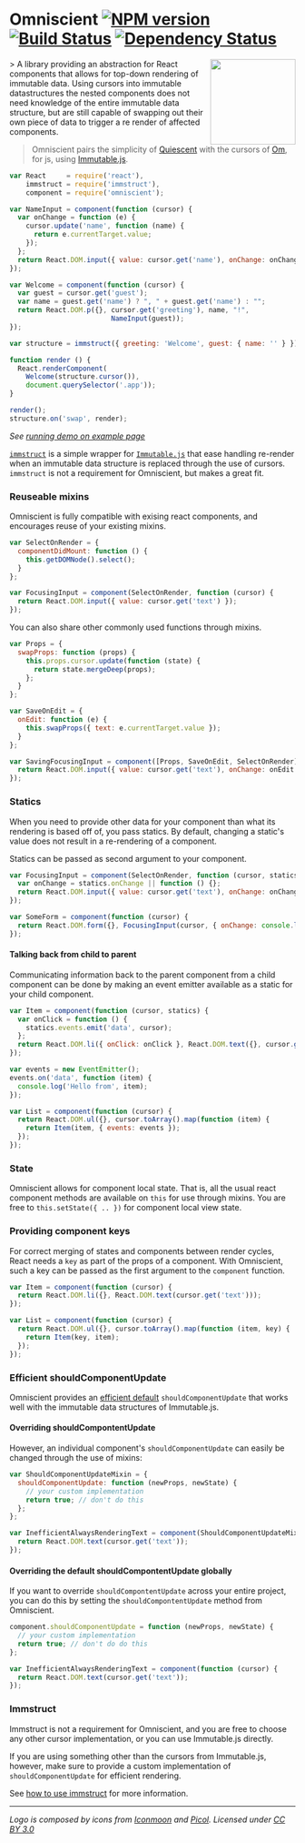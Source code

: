 Omniscient [![NPM version][npm-image]][npm-url] [![Build Status][travis-image]][travis-url] [![Dependency Status][depstat-image]][depstat-url]
=========

<img src="https://raw.githubusercontent.com/torgeir/omniscient/master/omniscient_logo.png" align="right" width="150px">
> A library providing an abstraction for React components that allows for top-down rendering of immutable data. Using cursors into immutable datastructures the nested components does not need knowledge of the entire immutable data structure, but are still capable of swapping out their own piece of data to trigger a re render of affected components.

> Omniscient pairs the simplicity of [Quiescent](https://github.com/levand/quiescent) with
the cursors of [Om](https://github.com/swannodette/om), for js, using
[Immutable.js](https://github.com/facebook/immutable-js).

```js
var React     = require('react'),
    immstruct = require('immstruct'),
    component = require('omniscient');

var NameInput = component(function (cursor) {
  var onChange = function (e) {
    cursor.update('name', function (name) {
      return e.currentTarget.value;
    });
  };
  return React.DOM.input({ value: cursor.get('name'), onChange: onChange });
});

var Welcome = component(function (cursor) {
  var guest = cursor.get('guest');
  var name = guest.get('name') ? ", " + guest.get('name') : "";
  return React.DOM.p({}, cursor.get('greeting'), name, "!",
                         NameInput(guest));
});

var structure = immstruct({ greeting: 'Welcome', guest: { name: '' } });

function render () {
  React.renderComponent(
    Welcome(structure.cursor()),
    document.querySelector('.app'));
}

render();
structure.on('swap', render);
```
*See [running demo on example page](http://omniscientjs.github.io/examples/#intro)*

[`immstruct`](https://github.com/mikaelbr/immstruct) is a simple wrapper for [`Immutable.js`](https://github.com/facebook/immutable-js) that ease handling re-render when an immutable data structure is replaced through the use of cursors. `immstruct` is not a requirement for Omniscient, but makes a great fit.

### Reuseable mixins

Omniscient is fully compatible with exising react components, and encourages reuse of your existing mixins.

```js
var SelectOnRender = {
  componentDidMount: function () {
    this.getDOMNode().select();
  }
};

var FocusingInput = component(SelectOnRender, function (cursor) {
  return React.DOM.input({ value: cursor.get('text') });
});
```

You can also share other commonly used functions through mixins.

```js
var Props = {
  swapProps: function (props) {
    this.props.cursor.update(function (state) {
      return state.mergeDeep(props);
    };
  }
};

var SaveOnEdit = {
  onEdit: function (e) {
    this.swapProps({ text: e.currentTarget.value });
  }
};

var SavingFocusingInput = component([Props, SaveOnEdit, SelectOnRender], function (cursor) {
  return React.DOM.input({ value: cursor.get('text'), onChange: onEdit });
});
```

### Statics

When you need to provide other data for your component than what its rendering is based off of, you pass statics. By default, changing a static's value does not result in a re-rendering of a component.

Statics can be passed as second argument to your component.

```js
var FocusingInput = component(SelectOnRender, function (cursor, statics) {
  var onChange = statics.onChange || function () {};
  return React.DOM.input({ value: cursor.get('text'), onChange: onChange });
});

var SomeForm = component(function (cursor) {
  return React.DOM.form({}, FocusingInput(cursor, { onChange: console.log.bind(console) }));
});
```

#### Talking back from child to parent

Communicating information back to the parent component from a child component can be done by making an event emitter available as a static for your child component.

```js
var Item = component(function (cursor, statics) {
  var onClick = function () {
    statics.events.emit('data', cursor);
  };
  return React.DOM.li({ onClick: onClick }, React.DOM.text({}, cursor.get('text')));
});

var events = new EventEmitter();
events.on('data', function (item) {
  console.log('Hello from', item);
});

var List = component(function (cursor) {
  return React.DOM.ul({}, cursor.toArray().map(function (item) {
    return Item(item, { events: events });
  });
});
```

### State

Omniscient allows for component local state. That is, all the usual react component methods are available on `this` for use through mixins. You are free to `this.setState({ .. })` for component local view state.

### Providing component keys

For correct merging of states and components between render cycles, React needs a `key` as part of the props of a component. With Omniscient, such a key can be passed as the first argument to the `component` function.

```js
var Item = component(function (cursor) {
  return React.DOM.li({}, React.DOM.text(cursor.get('text')));
});

var List = component(function (cursor) {
  return React.DOM.ul({}, cursor.toArray().map(function (item, key) {
    return Item(key, item);
  });
});
```

### Efficient shouldComponentUpdate

Omniscient provides an [efficient default](https://github.com/torgeir/omniscient/blob/master/component.js#L47-L64) `shouldComponentUpdate` that works well with the immutable data structures of Immutable.js.

#### Overriding shouldCompontentUpdate

However, an individual component's `shouldComponentUpdate` can easily be changed through the use of mixins:

```js
var ShouldComponentUpdateMixin = {
  shouldComponentUpdate: function (newProps, newState) {
    // your custom implementation
    return true; // don't do this
  };
};

var InefficientAlwaysRenderingText = component(ShouldComponentUpdateMixin, function (cursor) {
  return React.DOM.text(cursor.get('text'));
});
```

#### Overriding the default shouldCompontentUpdate globally

If you want to override `shouldCompontentUpdate` across your entire project, you can do this by setting the `shouldCompontentUpdate` method from Omniscient.

```js
component.shouldComponentUpdate = function (newProps, newState) {
  // your custom implementation
  return true; // don't do do this
};

var InefficientAlwaysRenderingText = component(function (cursor) {
  return React.DOM.text(cursor.get('text'));
});
```

### Immstruct

Immstruct is not a requirement for Omniscient, and you are free to choose any other cursor implementation, or you can use Immutable.js directly.

If you are using something other than the cursors from Immutable.js, however, make sure to provide a custom implementation of `shouldComponentUpdate` for efficient rendering.

See [how to use immstruct](https://github.com/mikaelbr/immstruct/blob/master/README.md) for more information.

[npm-url]: https://npmjs.org/package/omniscient
[npm-image]: http://img.shields.io/npm/v/omniscient.svg?style=flat

[travis-url]: http://travis-ci.org/omniscientjs/omniscient
[travis-image]: http://img.shields.io/travis/omniscientjs/omniscient.svg?style=flat

[depstat-url]: https://gemnasium.com/torgeir/omniscient
[depstat-image]: http://img.shields.io/gemnasium/torgeir/omniscient.svg?style=flat

---

*Logo is composed by icons from [Iconmoon](http://www.icomoon.io)
and [Picol](http://picol.org). Licensed under [CC BY 3.0](http://creativecommons.org/licenses/by/3.0/)*
